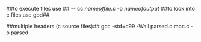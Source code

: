 ##to execute files use ##
-- cc *nameoffile.c* -o *nameofoutput*
##to look into c files use gbd##


##multiple headers (c source files)##
gcc -std=c99 -Wall parsed.c mpc.c -o parsed